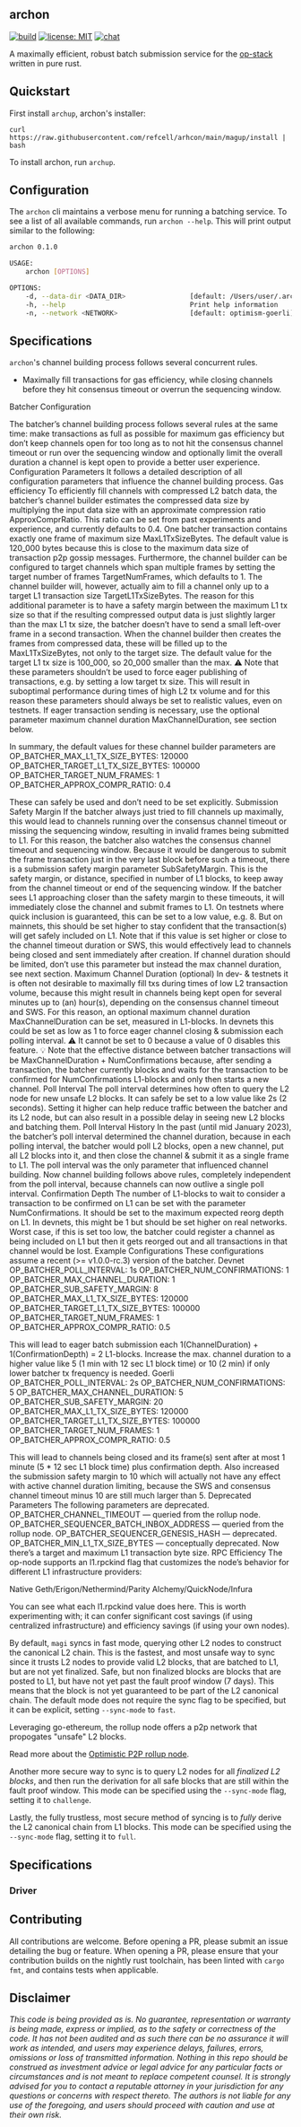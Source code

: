 ## archon

[![build](https://github.com/refcell/archon/actions/workflows/test.yml/badge.svg)](https://github.com/refcell/archon/actions/workflows/test.yml) [![license: MIT](https://img.shields.io/badge/license-MIT-brightgreen.svg)](https://opensource.org/licenses/MIT) [![chat](https://img.shields.io/badge/chat-telegram-blue)](https://t.me/+IntDY_gZJSRkNTJj)

A maximally efficient, robust batch submission service for the [op-stack](https://stack.optimism.io/) written in pure rust.


## Quickstart

First install `archup`, archon's installer:

```
curl https://raw.githubusercontent.com/refcell/arhcon/main/magup/install | bash
```

To install archon, run `archup`.


## Configuration

The `archon` cli maintains a verbose menu for running a batching service. To see a list of all available commands, run `archon --help`. This will print output similar to the following:

```bash
archon 0.1.0

USAGE:
    archon [OPTIONS]

OPTIONS:
    -d, --data-dir <DATA_DIR>                [default: /Users/user/.archon/data]
    -h, --help                               Print help information
    -n, --network <NETWORK>                  [default: optimism-goerli]
```


## Specifications

`archon`'s channel building process follows several concurrent rules.

- Maximally fill transactions for gas efficiency, while closing channels before they hit consensus timeout or overrun the sequencing window.


Batcher Configuration

The batcher’s channel building process follows several rules at the same time:
make transactions as full as possible for maximum gas efficiency
but don’t keep channels open for too long as to not hit the consensus channel timeout or run over the sequencing window
and optionally limit the overall duration a channel is kept open to provide a better user experience.
Configuration Parameters
It follows a detailed description of all configuration parameters that influence the channel building process.
Gas efficiency
To efficiently fill channels with compressed L2 batch data, the batcher’s channel builder estimates the compressed data size by multiplying the input data size with an approximate compression ratio ApproxComprRatio. This ratio can be set from past experiments and experience, and currently defaults to 0.4.
One batcher transaction contains exactly one frame of maximum size MaxL1TxSizeBytes. The default value is 120_000 bytes because this is close to the maximum data size of transaction p2p gossip messages.
Furthermore, the channel builder can be configured to target channels which span multiple frames by setting the target number of frames TargetNumFrames, which defaults to 1.
The channel builder will, however, actually aim to fill a channel only up to a target L1 transaction size TargetL1TxSizeBytes. The reason for this additional parameter is to have a safety margin between the maximum L1 tx size so that if the resulting compressed output data is just slightly larger than the max L1 tx size, the batcher doesn’t have to send a small left-over frame in a second transaction. When the channel builder then creates the frames from compressed data, these will be filled up to the MaxL1TxSizeBytes, not only to the target size. The default value for the target L1 tx size is 100_000, so 20_000 smaller than the max.
⚠️ Note that these parameters shouldn’t be used to force eager publishing of transactions, e.g. by setting a low target tx size. This will result in suboptimal performance during times of high L2 tx volume and for this reason these parameters should always be set to realistic values, even on testnets. If eager transaction sending is necessary, use the optional parameter maximum channel duration MaxChannelDuration, see section below.


In summary, the default values for these channel builder parameters are
OP_BATCHER_MAX_L1_TX_SIZE_BYTES: 120000
OP_BATCHER_TARGET_L1_TX_SIZE_BYTES: 100000
OP_BATCHER_TARGET_NUM_FRAMES: 1
OP_BATCHER_APPROX_COMPR_RATIO: 0.4



These can safely be used and don’t need to be set explicitly.
Submission Safety Margin
If the batcher always just tried to fill channels up maximally, this would lead to channels running over the consensus channel timeout or missing the sequencing window, resulting in invalid frames being submitted to L1. For this reason, the batcher also watches the consensus channel timeout and sequencing window. Because it would be dangerous to submit the frame transaction just in the very last block before such a timeout, there is a submission safety margin parameter SubSafetyMargin. This is the safety margin, or distance, specified in number of L1 blocks, to keep away from the channel timeout or end of the sequencing window. If the batcher sees L1 approaching closer than the safety margin to these timeouts, it will immediately close the channel and submit frames to L1.
On testnets where quick inclusion is guaranteed, this can be set to a low value, e.g. 8. But on mainnets, this should be set higher to stay confident that the transaction(s) will get safely included on L1.
Note that if this value is set higher or close to the channel timeout duration or SWS, this would effectively lead to channels being closed and sent immediately after creation. If channel duration should be limited, don’t use this parameter but instead the max channel duration, see next section.
Maximum Channel Duration (optional)
In dev- & testnets it is often not desirable to maximally fill txs during times of low L2 transaction volume, because this might result in channels being kept open for several minutes up to (an) hour(s), depending on the consensus channel timeout and SWS.
For this reason, an optional maximum channel duration MaxChannelDuration can be set, measured in L1-blocks. In devnets this could be set as low as 1 to force eager channel closing & submission each polling interval.
⚠️ It cannot be set to 0 because a value of 0 disables this feature.
💡 Note that the effective distance between batcher transactions will be MaxChannelDuration + NumConfirmations because, after sending a transaction, the batcher currently blocks and waits for the transaction to be confirmed for NumConfirmations L1-blocks and only then starts a new channel.
Poll Interval
The poll interval determines how often to query the L2 node for new unsafe L2 blocks. It can safely be set to a low value like 2s (2 seconds). Setting it higher can help reduce traffic between the batcher and its L2 node, but can also result in a possible delay in seeing new L2 blocks and batching them.
Poll Interval History
In the past (until mid January 2023), the batcher’s poll interval determined the channel duration, because in each polling interval, the batcher would poll L2 blocks, open a new channel, put all L2 blocks into it, and then close the channel & submit it as a single frame to L1. The poll interval was the only parameter that influenced channel building.
Now channel building follows above rules, completely independent from the poll interval, because channels can now outlive a single poll interval.
Confirmation Depth
The number of L1-blocks to wait to consider a transaction to be confirmed on L1 can be set with the parameter NumConfirmations. It should be set to the maximum expected reorg depth on L1. In devnets, this might be 1 but should be set higher on real networks.
Worst case, if this is set too low, the batcher could register a channel as being included on L1 but then it gets reorged out and all transactions in that channel would be lost.
Example Configurations
These configurations assume a recent (>= v1.0.0-rc.3) version of the batcher.
Devnet
OP_BATCHER_POLL_INTERVAL: 1s
OP_BATCHER_NUM_CONFIRMATIONS: 1
OP_BATCHER_MAX_CHANNEL_DURATION: 1
OP_BATCHER_SUB_SAFETY_MARGIN: 8
OP_BATCHER_MAX_L1_TX_SIZE_BYTES: 120000
OP_BATCHER_TARGET_L1_TX_SIZE_BYTES: 100000
OP_BATCHER_TARGET_NUM_FRAMES: 1
OP_BATCHER_APPROX_COMPR_RATIO: 0.5

This will lead to eager batch submission each 1(ChannelDuration) + 1(ConfirmationDepth) = 2 L1-blocks. Increase the max. channel duration to a higher value like 5 (1 min with 12 sec L1 block time) or 10 (2 min) if only lower batcher tx frequency is needed.
Goerli
OP_BATCHER_POLL_INTERVAL: 2s
OP_BATCHER_NUM_CONFIRMATIONS: 5
OP_BATCHER_MAX_CHANNEL_DURATION: 5
OP_BATCHER_SUB_SAFETY_MARGIN: 20
OP_BATCHER_MAX_L1_TX_SIZE_BYTES: 120000
OP_BATCHER_TARGET_L1_TX_SIZE_BYTES: 100000
OP_BATCHER_TARGET_NUM_FRAMES: 1
OP_BATCHER_APPROX_COMPR_RATIO: 0.5

This will lead to channels being closed and its frame(s) sent after at most 1 minute (5 * 12 sec L1 block time) plus confirmation depth. Also increased the submission safety margin to 10 which will actually not have any effect with active channel duration limiting, because the SWS and consensus channel timeout minus 10 are still much larger than 5.
Deprecated Parameters
The following parameters are deprecated.
OP_BATCHER_CHANNEL_TIMEOUT — queried from the rollup node.
OP_BATCHER_SEQUENCER_BATCH_INBOX_ADDRESS — queried from the rollup node.
OP_BATCHER_SEQUENCER_GENESIS_HASH — deprecated.
OP_BATCHER_MIN_L1_TX_SIZE_BYTES — conceptually deprecated. Now there’s a target and maximum L1 transaction byte size.
RPC Efficiency
The op-node supports an l1.rpckind flag that customizes the node’s behavior for different L1 infrastructure providers:

Native Geth/Erigon/Nethermind/Parity
Alchemy/QuickNode/Infura

You can see what each l1.rpckind value does here. This is worth experimenting with; it can confer significant cost savings (if using centralized infrastructure) and efficiency savings (if using your own nodes).







By default, `magi` syncs in fast mode, querying other L2 nodes to construct the canonical L2 chain. This is the fastest, and most unsafe way to sync since it trusts L2 nodes to provide valid L2 blocks, that are batched to L1, but are not yet finalized. Safe, but non finalized blocks are blocks that are posted to L1, but have not yet past the fault proof window (7 days). This means that the block is not yet guaranteed to be part of the L2 canonical chain. The default mode does not require the sync flag to be specified, but it can be explicit, setting `--sync-mode` to `fast`.

Leveraging go-ethereum, the rollup node offers a p2p network that propogates "unsafe" L2 blocks.

Read more about the [Optimistic P2P rollup node](https://github.com/ethereum-optimism/optimism/blob/develop/specs/rollup-node-p2p.md).

Another more secure way to sync is to query L2 nodes for all _finalized L2 blocks_, and then run the derivation for all safe blocks that are still within the fault proof window. This mode can be specified using the `--sync-mode` flag, setting it to `challenge`.

Lastly, the fully trustless, most secure method of syncing is to _fully_ derive the L2 canonical chain from L1 blocks. This mode can be specified using the `--sync-mode` flag, setting it to `full`.

## Specifications

### Driver



## Contributing

All contributions are welcome. Before opening a PR, please submit an issue detailing the bug or feature. When opening a PR, please ensure that your contribution builds on the nightly rust toolchain, has been linted with `cargo fmt`, and contains tests when applicable.

## Disclaimer

_This code is being provided as is. No guarantee, representation or warranty is being made, express or implied, as to the safety or correctness of the code. It has not been audited and as such there can be no assurance it will work as intended, and users may experience delays, failures, errors, omissions or loss of transmitted information. Nothing in this repo should be construed as investment advice or legal advice for any particular facts or circumstances and is not meant to replace competent counsel. It is strongly advised for you to contact a reputable attorney in your jurisdiction for any questions or concerns with respect thereto. The authors is not liable for any use of the foregoing, and users should proceed with caution and use at their own risk._
